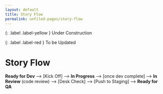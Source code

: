 ```yaml
---
layout: default
title: Story Flow
permalink: unfiled-pages/story-flow
---
```


{: .label .label-yellow }
Under Construction

{: .label .label-red }
To be Updated

# Story Flow

**Ready for Dev** --> [Kick Off] --> **In Progress** --> [once dev complete] --> **In Review** (code review) --> [Desk Check] --> [Push to Staging] --> **Ready for QA**
